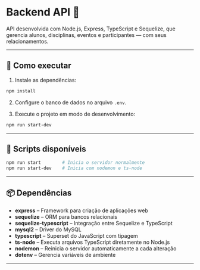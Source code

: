 # Backend API 🚀

API desenvolvida com Node.js, Express, TypeScript e Sequelize, que gerencia alunos, disciplinas, eventos e participantes — com seus relacionamentos.

---

## 🎯 Como executar

1. Instale as dependências:
```bash
npm install
```

2. Configure o banco de dados no arquivo `.env`.

3. Execute o projeto em modo de desenvolvimento:
```bash
npm run start-dev
```

---

## 🧪 Scripts disponíveis

```bash
npm run start        # Inicia o servidor normalmente
npm run start-dev    # Inicia com nodemon e ts-node
```

---

## 📦 Dependências

- **express** – Framework para criação de aplicações web
- **sequelize** – ORM para bancos relacionais
- **sequelize-typescript** – Integração entre Sequelize e TypeScript
- **mysql2** – Driver do MySQL
- **typescript** – Superset do JavaScript com tipagem
- **ts-node** – Executa arquivos TypeScript diretamente no Node.js
- **nodemon** – Reinicia o servidor automaticamente a cada alteração
- **dotenv** – Gerencia variáveis de ambiente

---
